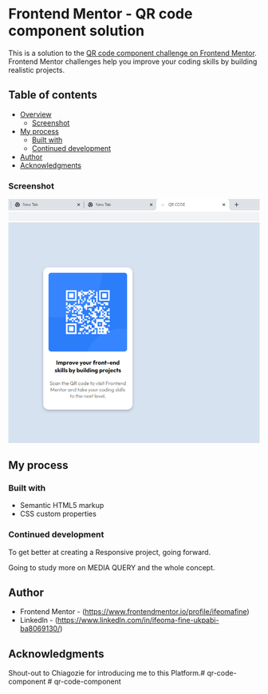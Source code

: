 # Frontend Mentor - QR code component solution

This is a solution to the [QR code component challenge on Frontend Mentor](https://www.frontendmentor.io/challenges/qr-code-component-iux_sIO_H). Frontend Mentor challenges help you improve your coding skills by building realistic projects. 

## Table of contents

- [Overview](#overview)
  - [Screenshot](#screenshot)
- [My process](#my-process)
  - [Built with](#built-with)
  - [Continued development](#continued-development)
- [Author](#author)
- [Acknowledgments](#acknowledgments)

### Screenshot

![](/QR-CODE-SCREENSHOT.PNG)

## My process

### Built with

- Semantic HTML5 markup
- CSS custom properties

### Continued development

To get better at creating a Responsive project, going forward.

Going to study more on MEDIA QUERY and the whole concept.

## Author
- Frontend Mentor - (https://www.frontendmentor.io/profile/ifeomafine)
- Linkedln - (https://www.linkedln.com/in/ifeoma-fine-ukpabi-ba8069130/)


## Acknowledgments

Shout-out to Chiagozie for introducing me to this Platform.#   q r - c o d e - c o m p o n e n t 
 
 #   q r - c o d e - c o m p o n e n t 
 
 